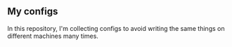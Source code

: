 ## My configs

In this repository, I'm collecting configs to avoid writing the same things on different machines many times.
